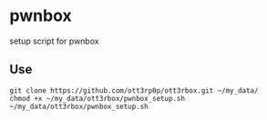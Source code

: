 # pwnbox

setup script for pwnbox

## Use
```
git clone https://github.com/ott3rp0p/ott3rbox.git ~/my_data/
chmod +x ~/my_data/ott3rbox/pwnbox_setup.sh
~/my_data/ott3rbox/pwnbox_setup.sh
```
